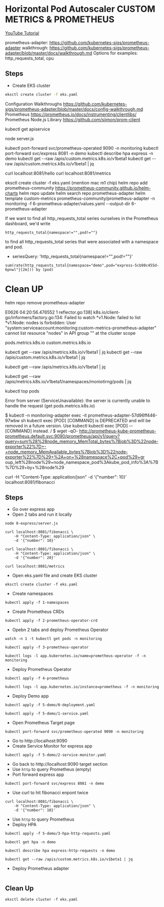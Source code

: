 # Horizontal Pod Autoscaler CUSTOM METRICS & PROMETHEUS

[YouTube Tutorial](https://youtu.be/)

prometheus-adapter: https://github.com/kubernetes-sigs/prometheus-adapter
walkthrough: https://github.com/kubernetes-sigs/prometheus-adapter/blob/master/docs/walkthrough.md
Options for examples: http_requests_total, cpu

## Steps

- Create EKS cluster
```bash
eksctl create cluster -f eks.yaml
```



Configuration Walkthroughs https://github.com/kubernetes-sigs/prometheus-adapter/blob/master/docs/config-walkthrough.md
Prometheus https://prometheus.io/docs/instrumenting/clientlibs/
Prometheus Node.js Library https://github.com/siimon/prom-client

kubectl get apiservice

node server.js

kubectl port-forward svc/prometheus-operated 9090 -n monitoring
kubectl port-forward svc/express 8081 -n demo
kubectl describe hpa express -n demo
kubectl get --raw /apis/custom.metrics.k8s.io/v1beta1
kubectl get --raw /apis/custom.metrics.k8s.io/v1beta1 | jq

curl localhost:8081/hello
curl localhost:8081/metrics








eksctl create cluster -f eks.yaml
(mention mac m1 chip)
helm repo add prometheus-community https://prometheus-community.github.io/helm-charts
helm repo update
helm search repo prometheus-adapter
helm template custom-metrics prometheus-community/prometheus-adapter -n monitoring -f 6-prometheus-adapter/values.yaml --output-dir 6-prometheus-adapter

If we want to find all http_requests_total series ourselves in the Prometheus dashboard, we'd write 

```
http_requests_total{namespace!="",pod!=""}
```
to find all http_requests_total series that were associated with a namespace and pod.

- seriesQuery: 'http_requests_total{namespace!="",pod!=""}'

```
sum(rate(http_requests_total{namespace="demo",pod="express-5cb98c455d-6pnwl"}[2m])) by (pod)
```

# Clean UP
helm repo remove prometheus-adapter


E0626 04:20:56.476552       1 reflector.go:138] k8s.io/client-go/informers/factory.go:134: Failed to watch *v1.Node: failed to list *v1.Node: nodes is forbidden: User "system:serviceaccount:monitoring:custom-metrics-prometheus-adapter" cannot list resource "nodes" in API group "" at the cluster scope

pods.metrics.k8s.io
custom.metrics.k8s.io

kubectl get --raw /apis/metrics.k8s.io/v1beta1 | jq
kubectl get --raw /apis/custom.metrics.k8s.io/v1beta1 | jq


kubectl get --raw /apis/metrics.k8s.io/v1beta1 | jq

kubectl get --raw /apis/metrics.k8s.io/v1beta1/namespaces/moniotirng/pods | jq

kubectl top pods

Error from server (ServiceUnavailable): the server is currently unable to handle the request (get pods.metrics.k8s.io)

$ kubectl -n monitoring-adapter exec -it prometheus-adapter-57d96ff446-97wbw sh
kubectl exec [POD] [COMMAND] is DEPRECATED and will be removed in a future version. Use kubectl kubectl exec [POD] -- [COMMAND] instead.
/ $ wget -qO- http://prometheus-kube-prometheus-prometheus.default.svc:9090/prometheus/api/v1/query?query=sum%28%28node_memory_MemTotal_bytes%7Bjob%3D%22node-exporter%22%7D+-+node_memory_MemAvailable_bytes%7Bjob%3D%22node-exporter%22%7D%29+%2A+on+%28namespace%2C+pod%29+gr
oup_left%28node%29+node_namespace_pod%3Akube_pod_info%3A%7B%7D%29+by+%28node%29







curl -H "Content-Type: application/json" -d '{"number": 10}' localhost:8081/fibonacci


## Steps

- Go over express app
- Open 2 tabs and run it locally
```
node 0-express/server.js
```
```
curl localhost:8081/fibonacci \
    -H "Content-Type: application/json" \
    -d '{"number": 10}'
```
```
curl localhost:8081/fibonacci \
    -H "Content-Type: application/json" \
    -d '{"number": 20}'
```
```
curl localhost:8081/metrics
```
- Open eks.yaml file and create EKS cluster
```
eksctl create cluster -f eks.yaml
```
- Create namespaces
```
kubectl apply -f 1-namespaces
```
- Create Prometheus CRDs
```
kubectl apply -f 2-prometheus-operator-crd
```
- Opebn 2 tabs and deploy Prometheus Operator
```
watch -n 1 -t kubectl get pods -n monitoring
```
```
kubectl apply -f 3-prometheus-operator
```
```
kubectl logs -l app.kubernetes.io/name=prometheus-operator -f -n monitoring
```
- Deploy Prometheus Operator
```
kubectl apply -f 4-prometheus
```
```
kubectl logs -l app.kubernetes.io/instance=prometheus -f -n monitoring
```

- Deploy Demo app
```
kubectl apply -f 5-demo/0-deployment.yaml
```
```
kubectl apply -f 5-demo/1-service.yaml
```
- Open Prometheus Target page
```
kubectl port-forward svc/prometheus-operated 9090 -n monitoring
```
- Go to http://localhost:9090
- Create Service Monitor for express app
```
kubectl apply -f 5-demo/2-service-monitor.yaml
```
- Go back to http://localhost:9090 target section
- Use `http` to query Prometheus (empty)
- Port forward express app
```
kubectl port-forward svc/express 8081 -n demo
```
- Use curl to hit fibonacci enpont twice
```
curl localhost:8081/fibonacci \
    -H "Content-Type: application/json" \
    -d '{"number": 10}'
```
- Use `http` to query Prometheus
- Deploy HPA
```
kubectl apply -f 5-demo/3-hpa-http-requests.yaml
```
```
kubectl get hpa -n demo
```
```
kubectl describe hpa express-http-requests -n demo
```
```
kubectl get --raw /apis/custom.metrics.k8s.io/v1beta1 | jq
```
- Deploy Prometheus adapter
```

```










## Clean Up
```
eksctl delete cluster -f eks.yaml
```